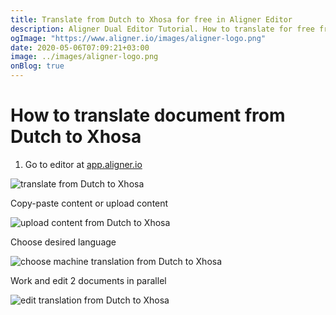 ```yaml
---
title: Translate from Dutch to Xhosa for free in Aligner Editor
description: Aligner Dual Editor Tutorial. How to translate for free from Dutch to Xhosa. Aligner is multilingual document management platform. 
ogImage: "https://www.aligner.io/images/aligner-logo.png"
date: 2020-05-06T07:09:21+03:00
image: ../images/aligner-logo.png
onBlog: true
---
```


# How to translate document from Dutch to Xhosa

1. Go to editor at [app.aligner.io](https://app.aligner.io "Aligner App web page")

![translate from Dutch to Xhosa](../aligner-blank-editor.png "translate from Dutch to Xhosa")

Copy-paste content or upload content

![upload content from Dutch to Xhosa](../aligner-uploaded-document.png "upload content from Dutch to Xhosa")

Choose desired language

![choose machine translation from Dutch to Xhosa](../aligner-language-dropdown.png "choose machine translation from Dutch to Xhosa")

Work and edit 2 documents in parallel

![edit translation from Dutch to Xhosa](../aligner-double-sitded-editor.png "edit translation from Dutch to Xhosa")

